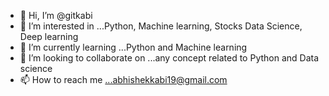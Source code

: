 - 👋 Hi, I’m @gitkabi
- 👀 I’m interested in ...Python, Machine learning, Stocks Data Science, Deep learning
- 🌱 I’m currently learning ...Python and Machine learning
- 💞️ I’m looking to collaborate on ...any concept related to Python and Data science
- 📫 How to reach me ...abhishekkabi19@gmail.com

<!---
gitkabi/gitkabi is a ✨ special ✨ repository because its `README.md` (this file) appears on your GitHub profile.
You can click the Preview link to take a look at your changes.
--->
